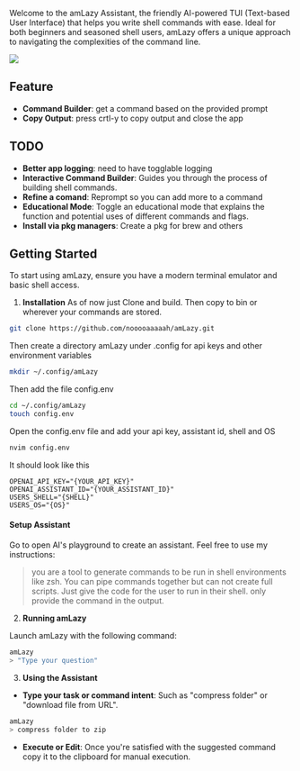 Welcome to the amLazy Assistant, the friendly AI-powered TUI (Text-based User Interface) that helps you write shell commands with ease. Ideal for both beginners and seasoned shell users, amLazy offers a unique approach to navigating the complexities of the command line.

![](https://raw.githubusercontent.com/nooooaaaaah/amLazy/main/docs/demo.gif)

## Feature

- **Command Builder**: get a command based on the provided prompt
- **Copy Output**: press crtl-y to copy output and close the app

## TODO

- **Better app logging**: need to have togglable logging
- **Interactive Command Builder**: Guides you through the process of building shell commands.
- **Refine a comand**: Reprompt so you can add more to a command
- **Educational Mode**: Toggle an educational mode that explains the function and potential uses of different commands and flags.
- **Install via pkg managers**: Create a pkg for brew and others

## Getting Started

To start using amLazy, ensure you have a modern terminal emulator and basic shell access.

1. **Installation**
   As of now just Clone and build. Then copy to bin or wherever your commands are stored.

```sh
git clone https://github.com/nooooaaaaah/amLazy.git
```

Then create a directory amLazy under .config for api keys and other environment variables

```sh
mkdir ~/.config/amLazy
```

Then add the file config.env

```sh
cd ~/.config/amLazy
touch config.env
```

Open the config.env file and add your api key, assistant id, shell and OS

```sh
nvim config.env
```

It should look like this

```.env
OPENAI_API_KEY="{YOUR_API_KEY}"
OPENAI_ASSISTANT_ID="{YOUR_ASSISTANT_ID}"
USERS_SHELL="{SHELL}"
USERS_OS="{OS}"
```

#### Setup Assistant

Go to open AI's playground to create an assistant.
Feel free to use my instructions:

> you are a tool to generate commands to be run in shell environments like zsh. You can pipe commands together but can not create full scripts. Just give the code for the user to run in their shell. only provide the command in the output.

2. **Running amLazy**

Launch amLazy with the following command:

```sh
amLazy
> "Type your question"
```

3. **Using the Assistant**

- **Type your task or command intent**: Such as "compress folder" or "download file from URL".

```bash
amLazy
> compress folder to zip
```

- **Execute or Edit**: Once you're satisfied with the suggested command copy it to the clipboard for manual execution.
